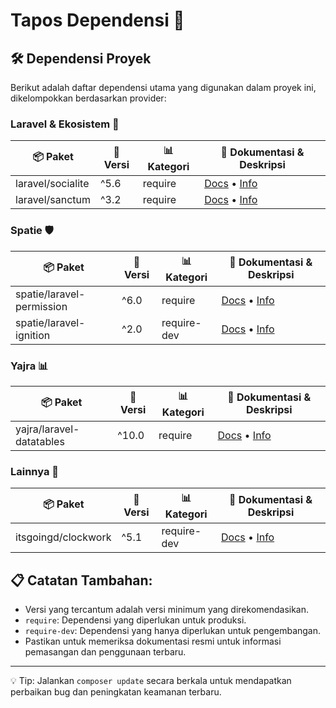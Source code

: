 # Tapos Dependensi 👾

## 🛠️ Dependensi Proyek

Berikut adalah daftar dependensi utama yang digunakan dalam proyek ini, dikelompokkan berdasarkan provider:

### Laravel & Ekosistem 🚀

| 📦 Paket | 🔢 Versi | 📊 Kategori | 🔗 Dokumentasi & Deskripsi |
|----------|---------|------------|---------------------------|
| laravel/socialite | ^5.6 | require | [Docs](https://laravel.com/docs/socialite) • [Info](https://laravel.com/docs/socialite#introduction) |
| laravel/sanctum | ^3.2 | require | [Docs](https://laravel.com/docs/sanctum) • [Info](https://laravel.com/docs/sanctum#introduction) |

### Spatie 🛡️

| 📦 Paket | 🔢 Versi | 📊 Kategori | 🔗 Dokumentasi & Deskripsi |
|----------|---------|------------|---------------------------|
| spatie/laravel-permission | ^6.0 | require | [Docs](https://spatie.be/docs/laravel-permission/v6/introduction) • [Info](https://github.com/spatie/laravel-permission#introduction) |
| spatie/laravel-ignition | ^2.0 | require-dev | [Docs](https://spatie.be/docs/ignition/introduction) • [Info](https://github.com/spatie/laravel-ignition#introduction) |

### Yajra 📊

| 📦 Paket | 🔢 Versi | 📊 Kategori | 🔗 Dokumentasi & Deskripsi |
|----------|---------|------------|---------------------------|
| yajra/laravel-datatables | ^10.0 | require | [Docs](https://yajrabox.com/docs/laravel-datatables/10.0) • [Info](https://github.com/yajra/laravel-datatables#introduction) |

### Lainnya 🧰

| 📦 Paket | 🔢 Versi | 📊 Kategori | 🔗 Dokumentasi & Deskripsi |
|----------|---------|------------|---------------------------|
| itsgoingd/clockwork | ^5.1 | require-dev | [Docs](https://underground.works/clockwork/) • [Info](https://github.com/itsgoingd/clockwork#clockwork) |

## 📋 Catatan Tambahan:
- Versi yang tercantum adalah versi minimum yang direkomendasikan.
- `require`: Dependensi yang diperlukan untuk produksi.
- `require-dev`: Dependensi yang hanya diperlukan untuk pengembangan.
- Pastikan untuk memeriksa dokumentasi resmi untuk informasi pemasangan dan penggunaan terbaru.

---
💡 Tip: Jalankan `composer update` secara berkala untuk mendapatkan perbaikan bug dan peningkatan keamanan terbaru.
